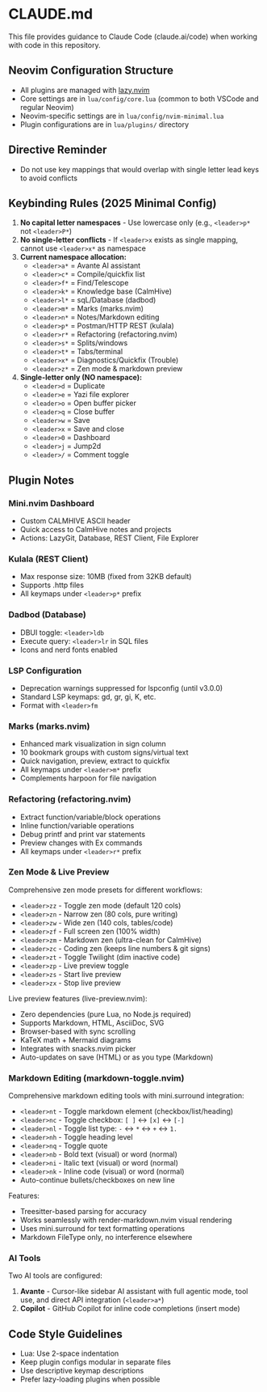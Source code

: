 # CLAUDE.md

This file provides guidance to Claude Code (claude.ai/code) when working with code in this repository.

## Neovim Configuration Structure
- All plugins are managed with [lazy.nvim](https://github.com/folke/lazy.nvim)
- Core settings are in `lua/config/core.lua` (common to both VSCode and regular Neovim)
- Neovim-specific settings are in `lua/config/nvim-minimal.lua`
- Plugin configurations are in `lua/plugins/` directory

## Directive Reminder
- Do not use key mappings that would overlap with single letter lead keys to avoid conflicts

## Keybinding Rules (2025 Minimal Config)

1. **No capital letter namespaces** - Use lowercase only (e.g., `<leader>p*` not `<leader>P*`)
2. **No single-letter conflicts** - If `<leader>x` exists as single mapping, cannot use `<leader>x*` as namespace
3. **Current namespace allocation:**
   - `<leader>a*` = Avante AI assistant
   - `<leader>c*` = Compile/quickfix list
   - `<leader>f*` = Find/Telescope
   - `<leader>k*` = Knowledge base (CalmHive)
   - `<leader>l*` = sqL/Database (dadbod)
   - `<leader>m*` = Marks (marks.nvim)
   - `<leader>n*` = Notes/Markdown editing
   - `<leader>p*` = Postman/HTTP REST (kulala)
   - `<leader>r*` = Refactoring (refactoring.nvim)
   - `<leader>s*` = Splits/windows
   - `<leader>t*` = Tabs/terminal
   - `<leader>x*` = Diagnostics/Quickfix (Trouble)
   - `<leader>z*` = Zen mode & markdown preview
4. **Single-letter only (NO namespace):**
   - `<leader>d` = Duplicate
   - `<leader>e` = Yazi file explorer
   - `<leader>o` = Open buffer picker
   - `<leader>q` = Close buffer
   - `<leader>w` = Save
   - `<leader>x` = Save and close
   - `<leader>0` = Dashboard
   - `<leader>j` = Jump2d
   - `<leader>/` = Comment toggle

## Plugin Notes

### Mini.nvim Dashboard
- Custom CALMHIVE ASCII header
- Quick access to CalmHive notes and projects
- Actions: LazyGit, Database, REST Client, File Explorer

### Kulala (REST Client)
- Max response size: 10MB (fixed from 32KB default)
- Supports .http files
- All keymaps under `<leader>p*` prefix

### Dadbod (Database)
- DBUI toggle: `<leader>ldb`
- Execute query: `<leader>lr` in SQL files
- Icons and nerd fonts enabled

### LSP Configuration
- Deprecation warnings suppressed for lspconfig (until v3.0.0)
- Standard LSP keymaps: gd, gr, gi, K, etc.
- Format with `<leader>fm`

### Marks (marks.nvim)
- Enhanced mark visualization in sign column
- 10 bookmark groups with custom signs/virtual text
- Quick navigation, preview, extract to quickfix
- All keymaps under `<leader>m*` prefix
- Complements harpoon for file navigation

### Refactoring (refactoring.nvim)
- Extract function/variable/block operations
- Inline function/variable operations
- Debug printf and print var statements
- Preview changes with Ex commands
- All keymaps under `<leader>r*` prefix

### Zen Mode & Live Preview
Comprehensive zen mode presets for different workflows:
- `<leader>zz` - Toggle zen mode (default 120 cols)
- `<leader>zn` - Narrow zen (80 cols, pure writing)
- `<leader>zw` - Wide zen (140 cols, tables/code)
- `<leader>zf` - Full screen zen (100% width)
- `<leader>zm` - Markdown zen (ultra-clean for CalmHive)
- `<leader>zc` - Coding zen (keeps line numbers & git signs)
- `<leader>zt` - Toggle Twilight (dim inactive code)
- `<leader>zp` - Live preview toggle
- `<leader>zs` - Start live preview
- `<leader>zx` - Stop live preview

Live preview features (live-preview.nvim):
- Zero dependencies (pure Lua, no Node.js required)
- Supports Markdown, HTML, AsciiDoc, SVG
- Browser-based with sync scrolling
- KaTeX math + Mermaid diagrams
- Integrates with snacks.nvim picker
- Auto-updates on save (HTML) or as you type (Markdown)

### Markdown Editing (markdown-toggle.nvim)
Comprehensive markdown editing tools with mini.surround integration:
- `<leader>nt` - Toggle markdown element (checkbox/list/heading)
- `<leader>nc` - Toggle checkbox: `[ ]` ↔ `[x]` ↔ `[-]`
- `<leader>nl` - Toggle list type: `-` ↔ `*` ↔ `+` ↔ `1.`
- `<leader>nh` - Toggle heading level
- `<leader>nq` - Toggle quote
- `<leader>nb` - Bold text (visual) or word (normal)
- `<leader>ni` - Italic text (visual) or word (normal)
- `<leader>nk` - Inline code (visual) or word (normal)
- Auto-continue bullets/checkboxes on new line

Features:
- Treesitter-based parsing for accuracy
- Works seamlessly with render-markdown.nvim visual rendering
- Uses mini.surround for text formatting operations
- Markdown FileType only, no interference elsewhere

### AI Tools
Two AI tools are configured:
1. **Avante** - Cursor-like sidebar AI assistant with full agentic mode, tool use, and direct API integration (`<leader>a*`)
2. **Copilot** - GitHub Copilot for inline code completions (insert mode)

## Code Style Guidelines
- Lua: Use 2-space indentation
- Keep plugin configs modular in separate files
- Use descriptive keymap descriptions
- Prefer lazy-loading plugins when possible
